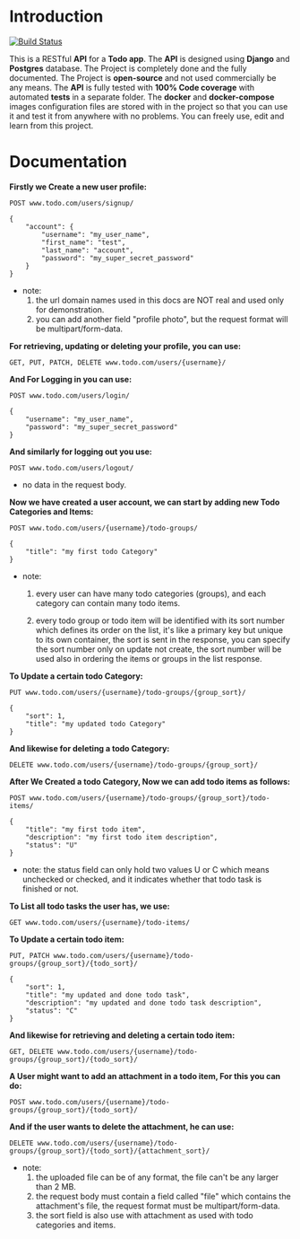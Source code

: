 # Introduction
[![Build Status](https://travis-ci.com/ahmedemad3965/TodoAPI.svg??branch=master)](https://travis-ci.com/ahmedemad3965/TodoAPI)

This is a RESTful **API** for a **Todo app**.
The **API** is designed using **Django** and **Postgres** database.
The Project is completely done and the fully documented.
The Project is **open-source** and not used commercially be any means.
The **API** is fully tested with **100% Code coverage** with automated **tests** in a separate folder.
The **docker** and **docker-compose** images configuration files are stored with in the project so that you can use it and test it from anywhere with no problems.
You can freely use, edit and learn from this project.

# Documentation

**Firstly we Create a new user profile:**

    POST www.todo.com/users/signup/
    
    {
        "account": {
            "username": "my_user_name",
            "first_name": "test",
            "last_name": "account",
            "password": "my_super_secret_password"
        }
    }

* note: 
    1. the url domain names used in this docs are NOT real and used only for demonstration.
    2. you can add another field "profile photo", but the request format will be multipart/form-data.



**For retrieving, updating or deleting your profile, you can use:**

    GET, PUT, PATCH, DELETE www.todo.com/users/{username}/


**And For Logging in you can use:**

    POST www.todo.com/users/login/

    {
        "username": "my_user_name",
        "password": "my_super_secret_password"
    }


**And similarly for logging out you use:**

    POST www.todo.com/users/logout/

* no data in the request body.


**Now we have created a user account, we can start by adding new Todo Categories and Items:**

    POST www.todo.com/users/{username}/todo-groups/
    
    {
        "title": "my first todo Category"
    }

    
* note: 
   1. every user can have many todo categories (groups), and each category can contain many todo items.
   
   2. every todo group or todo item will be identified with its sort number which defines its order on the list, it's like a primary key but unique to its own container, the sort is sent in the response, you can specify the sort number only on update not create, the sort number will be used also in ordering the items or groups in the list response.

**To Update a certain todo Category:**

    PUT www.todo.com/users/{username}/todo-groups/{group_sort}/

    {
        "sort": 1,
        "title": "my updated todo Category"
    }
    
**And likewise for deleting a todo Category:**

    DELETE www.todo.com/users/{username}/todo-groups/{group_sort}/


**After We Created a todo Category, Now we can add todo items as follows:**

    POST www.todo.com/users/{username}/todo-groups/{group_sort}/todo-items/
    
    {
        "title": "my first todo item",
        "description": "my first todo item description",
        "status": "U"
    }

* note: the status field can only hold two values U or C which means unchecked or checked, and it indicates whether that todo task is finished or not.

**To List all todo tasks the user has, we use:**

    GET www.todo.com/users/{username}/todo-items/


**To Update a certain todo item:**

    PUT, PATCH www.todo.com/users/{username}/todo-groups/{group_sort}/{todo_sort}/

    {
        "sort": 1,
        "title": "my updated and done todo task",
        "description": "my updated and done todo task description",
        "status": "C"
    }


**And likewise for retrieving and deleting a certain todo item:**

    GET, DELETE www.todo.com/users/{username}/todo-groups/{group_sort}/{todo_sort}/

**A User might want to add an attachment in a todo item, For this you can do:**

    POST www.todo.com/users/{username}/todo-groups/{group_sort}/{todo_sort}/

**And if the user wants to delete the attachment, he can use:**
    
    DELETE www.todo.com/users/{username}/todo-groups/{group_sort}/{todo_sort}/{attachment_sort}/

* note: 
    1. the uploaded file can be of any format, the file can't be any larger than 2 MB.
    2. the request body must contain a field called "file" which contains the attachment's file, the request format must be multipart/form-data.
    3. the sort field is also use with attachment as used with todo categories and items.